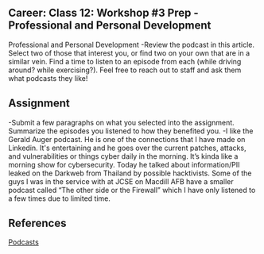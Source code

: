 ## Career: Class 12: Workshop #3 Prep - Professional and Personal Development

Professional and Personal Development
-Review the podcast in this article. Select two of those that interest you, or find two on your own that are in a similar vein. Find a time to listen to an episode from each (while driving around? while exercising?). Feel free to reach out to staff and ask them what podcasts they like!
## Assignment
-Submit a few paragraphs on what you selected into the assignment. Summarize the episodes you listened to how they benefited you.
-I like the Gerald Auger podcast. He is one of the connections that I have made on Linkedin. It's entertaining and he goes over the current patches, attacks, and vulnerabilities or things cyber daily in the morning. It’s kinda like a morning show for cybersecurity. Today he talked about information/PII leaked on the Darkweb from Thailand by possible hacktivists. Some of the guys I was in the service with at JCSE on Macdill AFB have a smaller podcast called “The other side or the Firewall” which I have only listened to a few times due to limited time.
## References
[Podcasts](https://www.codefellows.org/blog/our-favorite-tech-podcasts-for-2021/)
